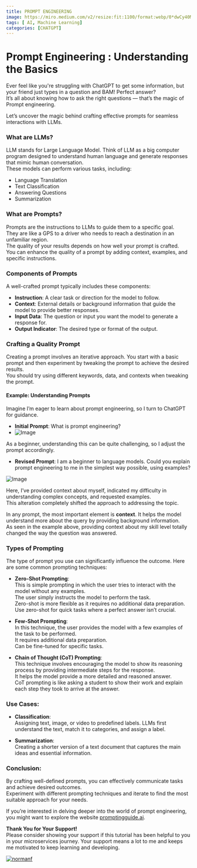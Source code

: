 ```yaml
---
title: PROMPT ENGINEERING
image: https://miro.medium.com/v2/resize:fit:1100/format:webp/0*dwCy40M0O4NE1uCI
tags: [ AI, Machine Learning]
categories: [CHATGPT]
---
```



# Prompt Engineering : Understanding the Basics

Ever feel like you're struggling with ChatGPT to get some information, but your friend just types in a question and BAM! Perfect answer?  
It’s all about knowing how to ask the right questions — that’s the magic of Prompt engineering.

Let’s uncover the magic behind crafting effective prompts for seamless interactions with LLMs.

### What are LLMs?
LLM stands for Large Language Model. Think of LLM as a big computer program designed to understand human language and generate responses that mimic human conversation.  
These models can perform various tasks, including:

- Language Translation
- Text Classification
- Answering Questions
- Summarization

### What are Prompts?
Prompts are the instructions to LLMs to guide them to a specific goal.  
They are like a GPS to a driver who needs to reach a destination in an unfamiliar region.  
The quality of your results depends on how well your prompt is crafted.  
You can enhance the quality of a prompt by adding context, examples, and specific instructions.

### Components of Prompts
A well-crafted prompt typically includes these components:

- **Instruction**: A clear task or direction for the model to follow.
- **Context**: External details or background information that guide the model to provide better responses.
- **Input Data**: The question or input you want the model to generate a response for.
- **Output Indicator**: The desired type or format of the output.

### Crafting a Quality Prompt
Creating a prompt involves an iterative approach. You start with a basic prompt and then experiment by tweaking the prompt to achieve the desired results.  
You should try using different keywords, data, and contexts when tweaking the prompt.

#### Example: Understanding Prompts
Imagine I’m eager to learn about prompt engineering, so I turn to ChatGPT for guidance.

- **Initial Prompt**: What is prompt engineering?
- ![Image](https://miro.medium.com/v2/resize:fit:786/format:webp/0*pfL9JyJeV6e1a5pV.png)


As a beginner, understanding this can be quite challenging, so I adjust the prompt accordingly.

- **Revised Prompt**: I am a beginner to language models. Could you explain prompt engineering to me in the simplest way possible, using examples?

![Image](https://miro.medium.com/v2/resize:fit:786/format:webp/0*BxSDgQosVsZU3pOk)



Here, I’ve provided context about myself, indicated my difficulty in understanding complex concepts, and requested examples.  
This alteration completely shifted the approach to addressing the topic.

In any prompt, the most important element is **context**. It helps the model understand more about the query by providing background information.  
As seen in the example above, providing context about my skill level totally changed the way the question was answered.

### Types of Prompting
The type of prompt you use can significantly influence the outcome. Here are some common prompting techniques:

- **Zero-Shot Prompting**:  
  This is simple prompting in which the user tries to interact with the model without any examples.  
  The user simply instructs the model to perform the task.  
  Zero-shot is more flexible as it requires no additional data preparation.  
  Use zero-shot for quick tasks where a perfect answer isn’t crucial.

- **Few-Shot Prompting**:  
  In this technique, the user provides the model with a few examples of the task to be performed.  
  It requires additional data preparation.  
  Can be fine-tuned for specific tasks.

- **Chain of Thought (CoT) Prompting**:  
  This technique involves encouraging the model to show its reasoning process by providing intermediate steps for the response.  
  It helps the model provide a more detailed and reasoned answer.  
  CoT prompting is like asking a student to show their work and explain each step they took to arrive at the answer.

### Use Cases:
- **Classification**:  
  Assigning text, image, or video to predefined labels. LLMs first understand the text, match it to categories, and assign a label.

- **Summarization**:  
  Creating a shorter version of a text document that captures the main ideas and essential information.

### Conclusion:
By crafting well-defined prompts, you can effectively communicate tasks and achieve desired outcomes.  
Experiment with different prompting techniques and iterate to find the most suitable approach for your needs.

If you’re interested in delving deeper into the world of prompt engineering, you might want to explore the website [promptingguide.ai](https://www.promptingguide.ai/).

**Thank You for Your Support!**  
Please consider showing your support if this tutorial has been helpful to you in your microservices journey. Your support means a lot to me and keeps me motivated to keep learning and developing.


[![normanf](https://cdn.buymeacoffee.com/buttons/v2/default-yellow.png)](https://www.buymeacoffee.com/normanf)

